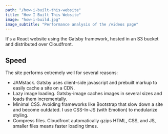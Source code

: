 ```yaml
---
path: "/how-i-built-this-website"
title: "How I Built This Website"
image: "how-i-build.jpg"
image_subtitle: "Performance analysis of the /videos page"
---
```


It's a React website using the Gatsby framework, hosted in an S3 bucket and distributed over Cloudfront.

## Speed

The site performs extremely well for several reasons:

- JAMstack. Gatsby uses client-side javascript and prebuilt markup to easily cache a site on a CDN.
- Lazy image loading. Gatsby-image caches images in several sizes and loads them incrementally.
- Minimal CSS. Avoiding frameworks like Bootstrap that slow down a site and become outdated. I use CSS-In-JS (with Emotion) to modularize styling.
- Compress files. Cloudfront automatically gzips HTML, CSS, and JS, smaller files means faster loading times.
